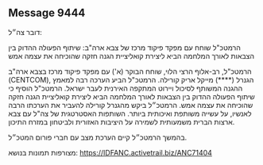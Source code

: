 ## Message 9444

דובר צה״ל: 

הרמטכ"ל שוחח עם מפקד פיקוד מרכז של צבא ארה"ב: שיתוף הפעולה ההדוק בין הצבאות לאורך המלחמה הביא ליצירת קואליציית הגנה חזקה שהוכיחה את עצמה אמש

הרמטכ"ל, רב-אלוף הרצי הלוי, שוחח הבוקר (א') עם מפקד פיקוד מרכז בצבא ארה"ב (CENTCOM), הגנרל (****) מייקל אריק קורילה. הרמטכ"ל הביע הערכה רבה למאמץ ההגנה המשותף לסיכול ויירוט המתקפה האירנית לעבר ישראל. הרמטכ"ל הוסיף כי שיתוף הפעולה ההדוק בין הצבאות לאורך המלחמה הביא ליצירת קואליציית הגנה חזקה שהוכיחה את עצמה אמש. הרמטכ״ל ביקש מהגנרל קורילה להעביר את הערכתו הרבה לאנשיו, על עשייה משותפת ואיכותית ביותר. השותפות האסטרטגית של צה"ל עם צבא ארצות הברית משמעותית לשמירה על היציבות האזורית ולביטחון במזרח התיכון.

בהמשך הרמטכ״ל קיים הערכת מצב עם חברי פורום המטכ״ל.

מצורפות תמונות בנושא: https://IDFANC.activetrail.biz/ANC71404

